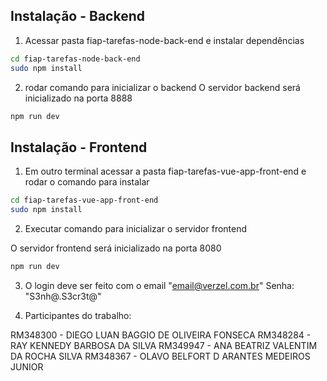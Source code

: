 ## Instalação - Backend
1.   Acessar pasta fiap-tarefas-node-back-end e instalar dependências
```bash
cd fiap-tarefas-node-back-end
sudo npm install
```

2. rodar comando para inicializar o backend
O servidor backend será inicializado na porta 8888

```bash
npm run dev
```

## Instalação - Frontend

1. Em outro terminal acessar a pasta fiap-tarefas-vue-app-front-end e rodar o comando para instalar

```bash
cd fiap-tarefas-vue-app-front-end
sudo npm install
```

2. Executar comando para inicializar o servidor frontend

O servidor frontend será inicializado na porta 8080

```bash
npm run dev
```

3. O login deve ser feito com o email  "email@verzel.com.br"
Senha: "S3nh@.S3cr3t@"


4. Participantes do trabalho: 

RM348300 - DIEGO LUAN BAGGIO DE OLIVEIRA FONSECA
RM348284 - RAY KENNEDY BARBOSA DA SILVA 
RM349947 - ANA BEATRIZ VALENTIM DA ROCHA SILVA
RM348367 - OLAVO BELFORT D ARANTES MEDEIROS JUNIOR 
